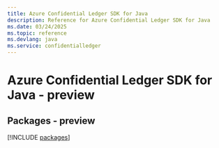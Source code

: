 ```yaml
---
title: Azure Confidential Ledger SDK for Java
description: Reference for Azure Confidential Ledger SDK for Java
ms.date: 03/24/2025
ms.topic: reference
ms.devlang: java
ms.service: confidentialledger
---
```

# Azure Confidential Ledger SDK for Java - preview
## Packages - preview
[!INCLUDE [packages](confidential-ledger-index.md)]